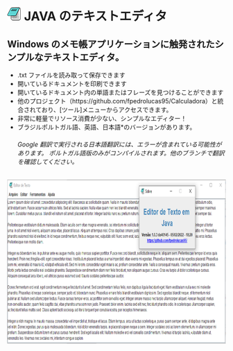 <h1><img src="https://github.com/fpedrolucas95/Editor-de-Texto/raw/main/src/textEditor/editor.png" alt="" width="32" height="32" /> JAVA のテキストエディタ</h1><h2>Windows のメモ帳アプリケーションに触発されたシンプルなテキストエディタ。</h2><ul><li>.txt ファイルを読み取って保存できます</li><li>開いているドキュメントを印刷できます</li><li>開いているドキュメント内の単語またはフレーズを見つけることができます</li><li>他のプロジェクト（https://github.com/fpedrolucas95/Calculadora）と統合されており、[ツール]メニューからアクセスできます。</li><li>非常に軽量でリソース消費が少ない、シンプルなエディター！</li><li>ブラジルポルトガル語、英語、日本語*のバージョンがあります。<br /><h6>Google 翻訳で実行される日本語翻訳には、エラーが含まれている可能性があります。 ポルトガル語版のみがコンパイルされます。他のブランチで翻訳を確認してください。</h6></li></ul><p><img src="https://github.com/fpedrolucas95/Editor-de-Texto/raw/main/img/captura1.png" alt="Captura de tela" width="840" height="378" /></p>
